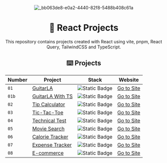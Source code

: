<div align="center">

![_bb063de8-e0a2-4440-82f8-5488b408c61a](https://github.com/joshuaco/react-projects/assets/9096557/12fdb39c-d8ee-4669-b125-42fc934c70d2)

# 🚀 React Projects

This repository contains projects created with React using vite, pnpm, React Query, TailwindCSS and TypeScript.

## ⌨️ Projects

| Number | Project                             | Stack                                                         | Website                                                        |
| ------ | ----------------------------------- | --------------------------------------------------------------| ---------------------------------------------------------------|
| `01`   | [GuitarLA](01-guitarLA)             | ![Static Badge](https://img.shields.io/badge/JavaScript-yellow) | [Go to Site](https://peaceful-torte-1f1ae9.netlify.app/)     |
| `01b`  | [GuitarLA With TS](01b-guitarLA-ts) | ![Static Badge](https://img.shields.io/badge/TypeScript-blue) | [Go to Site](https://classy-jelly-ee01c9.netlify.app/)         |
| `02`   | [Tip Calculator](02-tip-calculator) | ![Static Badge](https://img.shields.io/badge/TypeScript-blue) | [Go to Site](https://flourishing-moonbeam-eaa2f3.netlify.app/) |
| `03`   | [Tic-Tac-Toe](03-tic-tac-toe)       | ![Static Badge](https://img.shields.io/badge/JavaScript-yellow) | [Go to Site](https://lively-meringue-14ffbf.netlify.app/)      |
| `04`   | [Technical Test](04-technical-test) | ![Static Badge](https://img.shields.io/badge/JavaScript-yellow) | [Go to Site](https://lustrous-dodol-e63736.netlify.app/)       |
| `05`   | [Movie Search](05-movie-search)     | ![Static Badge](https://img.shields.io/badge/JavaScript-yellow) | [Go to Site](https://luxury-druid-b1d3fc.netlify.app/)         |
| `06`   | [Calorie Tracker](06-calorie-tracker) | ![Static Badge](https://img.shields.io/badge/TypeScript-blue) | [Go to Site](https://merry-lolly-835713.netlify.app/)        |
| `07`   | [Expense Tracker](07-budget-management) | ![Static Badge](https://img.shields.io/badge/TypeScript-blue) | [Go to Site](https://hilarious-cucurucho-947768.netlify.app/) |
| `08`   | [E-commerce](08-ecommerce)          | ![Static Badge](https://img.shields.io/badge/TypeScript-blue) | [Go to Site](https://stellar-pixie-ddbedd.netlify.app/)        |
